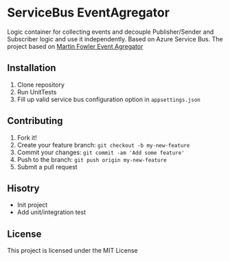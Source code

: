 # ServiceBus EventAgregator

Logic container for collecting events and decouple Publisher/Sender and Subscriber logic and use it independently. Based on Azure Service Bus. The project based on [Martin Fowler Event Agregator ](https://martinfowler.com/eaaDev/EventAggregator.html)

## Installation

1. Clone repository
2. Run UnitTests
3. Fill up valid service bus configuration option in `appsettings.json`

## Contributing

1. Fork it!
2. Create your feature branch: `git checkout -b my-new-feature`
3. Commit your changes: `git commit -am 'Add some feature'`
4. Push to the branch: `git push origin my-new-feature`
5. Submit a pull request

## Hisotry
- Init project
- Add unit/integration test

## License

This project is licensed under the MIT License